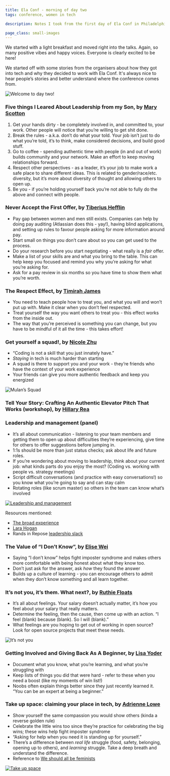```yaml
---
title: Ela Conf - morning of day two
tags: conference, women in tech

description: Notes I took from the first day of Ela Conf in Philadelphia

page_class: small-images
---
```


We started with a light breakfast and moved right into the talks. Again, so many positive vibes and happy voices. Everyone is clearly excited to be here!

We started off with some stories from the organisers about how they got into tech and why they decided to work with Ela Conf. It's always nice to hear people’s stories and better understand where the conference comes from.

![Welcome to day two!](/images/blog/ela-conf/welcome-day-2.jpg)

### Five things I Leared About Leadership from my Son, by [Mary Scotton](https://twitter.com/rockchick322004)

1. Get your hands dirty - be completely involved in, and committed to, your work. Other people will notice that you’re willing to get shit done.
2. Break the rules - a.k.a. don’t do what your told. Your job isn’t just to do what you’re told, it’s to think, make considered decisions, and build good stuff.
3. Go to coffee - spending authentic time with people (in and out of work) builds community and your network. Make an effort to keep moving relationships forward.
4. Respect other perspectives - as a leader, it’s your job to make work a safe place to share different ideas. This is related to gender/race/etc. diversity, but it’s more about diversity of thought and allowing others to open up.
5. Be you - if you’re holding yourself back you’re not able to fully do the above and connect with people.

### Never Accept the First Offer, by [Tiberius Hefflin](https://twitter.com/WhataTiberius)

* Pay gap between women and men still exists. Companies can help by doing pay auditing (Atlassian does this - yay!), having blind applications, and setting up rules to favour people asking for more information around pay.
* Start small on things you don’t care about so you can get used to the process.
* Do your research before you start negotiating - what really is a *fair* offer.
* Make a list of your skills are and what you bring to the table. This can help keep you focused and remind you why you’re asking for what you’re asking for.
* Ask for a pay review in six months so you have time to show them what you’re worth.

### The Respect Effect, by [Timirah James](https://twitter.com/TimirahJ)

* You need to teach people how to treat you, and what you will and won’t put up with. Make it clear when you don’t feel respected.
* Treat yourself the way you want others to treat you - this effect works from the inside out.
* The way that you’re perceived is something you can change, but you have to be mindful of it all the time - this takes effort!

### Get yourself a squad!, by [Nicole Zhu](https://twitter.com/nicolelzhu)

* “Coding is not a skill that you just innately have.”
* *Staying* in tech is much harder than starting
* A squad is there to support you and your work - they’re friends who have the context of your work experience
* Your friends can give you more authentic feedback and keep you energized

![Mulan’s Squad](/images/blog/ela-conf/squad.jpg)

### Tell Your Story: Crafting An Authentic Elevator Pitch That Works (workshop), by [Hillary Rea](https://twitter.com/tmasphilly)


### Leadership and management (panel)

* It’s all about communication - listening to your team members and getting them to open up about difficulties they’re experiencing, give time for others to offer suggestions before jumping in.
* 1:1s should be more than just status checks; ask about life and future roles.
* If you’re wondering about moving to leadership, think about your current job: what kinds parts do you enjoy the most? (Coding vs. working with people vs. strategy meetings)
* Script difficult conversations (and practice with easy conversations!) so you know what you’re going to say and can stay calm
* Rotating roles (like scrum master) so others in the team can know what’s involved

[![Leadership and management](/images/blog/ela-conf/leadership-sketch-notes.jpg)](https://twitter.com/AlexandraLash/status/794970525642719233)

Resources mentioned:

* [The broad experience](http://www.thebroadexperience.com/)
* [Lara Hogan](http://larahogan.me/blog/)
* Rands in Repose [leadership slack](http://randsinrepose.com/welcome-to-rands-leadership-slack/)

### The Value of “I Don’t Know”, by [Elise Wei](https://twitter.com/not_pele)

* Saying “I don’t know” helps fight imposter syndrome and makes others more comfortable with being honest about what they know too.
* Don’t just ask for the answer, ask *how* they found the answer
* Builds up a culture of learning - you can encourage others to admit when they don’t know something and all learn together.

### It’s not you, it’s them. What next?, by [Ruthie Floats](https://twitter.com/theOnlyRuthie)

* It’s all about feelings. Your salary doesn’t actually matter, it’s how you feel about your salary that really matters.
* Determine the feeling, then the cause, then come up with an action. “I feel (blank) because (blank). So I will (blank).”
* What feelings are you hoping to get out of working in open source? Look for open source projects that meet these needs.

![It’s not you](/images/blog/ela-conf/its-them.jpg)

### Getting Involved and Giving Back As A Beginner, by [Lisa Yoder](https://twitter.com/_lisli)

* Document what you know, what you’re learning, and what you’re struggling with
* Keep lists of things you did that were hard - refer to these when you need a boost (like my moments of win list!)
* Noobs often explain things better since they just recently learned it. “You can be an expert at being a beginner.”

### Take up space: claiming your place in tech, by [Adrienne Lowe](https://twitter.com/adriennefriend)

* Show yourself the same compassion you would show others (kinda a reverse golden rule)
* Celebrate the little wins too since they’re practice for celebrating the big wins; these wins help fight imposter syndrome
* “Asking for help when you need it is standing up for yourself.”
* There’s a difference between *real life* struggle (food, safety, belonging, opening up to others), and *learning* struggle. Take a deep breath and understand the difference.
* Reference to [We should all be feminists](https://www.amazon.com/dp/B00L0F01NK/ref=dp-kindle-redirect?_encoding=UTF8&btkr=1)

[![Take up space](/images/blog/ela-conf/take-up-space.jpg)](https://twitter.com/Naomi_Donna/status/794998786301063168)